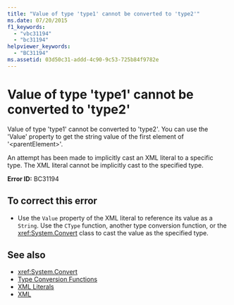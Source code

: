 ```yaml
---
title: "Value of type 'type1' cannot be converted to 'type2'"
ms.date: 07/20/2015
f1_keywords: 
  - "vbc31194"
  - "bc31194"
helpviewer_keywords: 
  - "BC31194"
ms.assetid: 03d50c31-addd-4c90-9c53-725b84f9782e
---
```

# Value of type 'type1' cannot be converted to 'type2'
Value of type 'type1' cannot be converted to 'type2'. You can use the 'Value' property to get the string value of the first element of '\<parentElement>'.  
  
 An attempt has been made to implicitly cast an XML literal to a specific type. The XML literal cannot be implicitly cast to the specified type.  
  
 **Error ID:** BC31194  
  
## To correct this error  
  
- Use the `Value` property of the XML literal to reference its value as a `String`. Use the `CType` function, another type conversion function, or the <xref:System.Convert> class to cast the value as the specified type.  
  
## See also

- <xref:System.Convert>
- [Type Conversion Functions](../functions/type-conversion-functions.md)
- [XML Literals](../xml-literals/index.md)
- [XML](../../programming-guide/language-features/xml/index.md)
